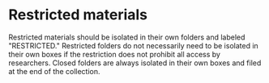 # Restricted materials

Restricted materials should be isolated in their own folders and labeled "RESTRICTED." Restricted folders do not necessarily need to be isolated in their own boxes if the restriction does not prohibit all access by researchers. Closed folders are always isolated in their own boxes and filed at the end of the collection. 
